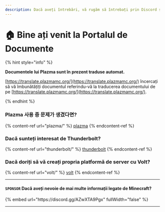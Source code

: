 ```yaml
---
description: Dacă aveți întrebări, vă rugăm să întrebați prin Discord sau GitHub Issues.
---
```


# 🏠 Bine ați venit la Portalul de Documente

{% hint style="info" %}

**Documentele lui Plazma sunt în prezent traduse automat.**

[https://translate.plazmamc.org/](https://translate.plazmamc.org/) încercați să vă îmbunătățiți documentul referindu-vă la traducerea documentului de pe [https://translate.plazmamc.org/](https://translate.plazmamc.org/).

{% endhint %}

### Plazma 사용 중 문제가 생겼다면?

{% content-ref url="plazma/" %}
[plazma](plazma/)
{% endcontent-ref %}

### Dacă sunteți interesat de Thunderbolt?

{% content-ref url="thunderbolt/" %}
[thunderbolt](thunderbolt/)
{% endcontent-ref %}

### Dacă doriți să vă creați propria platformă de server cu Volt?

{% content-ref url="volt/" %}
[volt](volt/)
{% endcontent-ref %}

***

#### `SPONSOR` Dacă aveți nevoie de mai multe informații legate de Minecraft? <a href="#etc-1" id="etc-1"></a>

{% embed url="https\://discord.gg/AZwXTA9Pgx" fullWidth="false" %}

***
